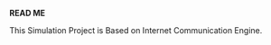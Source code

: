 
********************READ ME********************

This Simulation Project is Based on Internet Communication Engine.